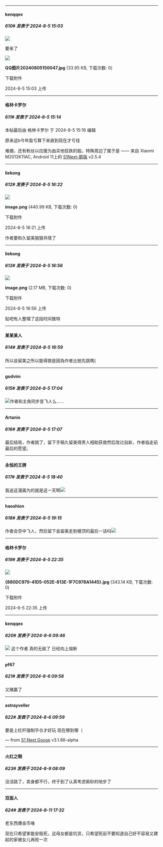 ﻿
*****

####  kenqqex  
##### 610#       发表于 2024-8-5 15:03

<img src="https://static.saraba1st.com/image/smiley/face2017/067.png" referrerpolicy="no-referrer">

要来了

<img src="https://img.saraba1st.com/forum/202408/05/150325crofm7tr8ryfnfy8.jpg" referrerpolicy="no-referrer">

<strong>QQ图片20240805150047.jpg</strong> (33.95 KB, 下载次数: 0)

下载附件

2024-8-5 15:03 上传


*****

####  格林卡罗尔  
##### 611#       发表于 2024-8-5 15:14

 本帖最后由 格林卡罗尔 于 2024-8-5 15:16 编辑 

原来这b今年盈亏算下来直到现在才亏钱

难绷，还有粉丝以应援为由买他狂跌的股。特殊周边了属于是
—— 来自 Xiaomi M2012K11AC, Android 11上的 [S1Next-鹅版](https://github.com/ykrank/S1-Next/releases) v2.5.4


*****

####  liekong  
##### 612#       发表于 2024-8-5 16:22

<img src="https://img.saraba1st.com/forum/202408/05/162159jwmlz3c7u5c3s4lw.png" referrerpolicy="no-referrer">

<strong>image.png</strong> (440.99 KB, 下载次数: 0)

下载附件

2024-8-5 16:21 上传

作者要和久留美狠狠共情了


*****

####  liekong  
##### 613#       发表于 2024-8-5 16:56

<img src="https://img.saraba1st.com/forum/202408/05/165638w5m5455mmyyz54sc.png" referrerpolicy="no-referrer">

<strong>image.png</strong> (2.17 MB, 下载次数: 0)

下载附件

2024-8-5 16:56 上传

贴吧有人整理了这段时间推特


*****

####  某某某人  
##### 614#       发表于 2024-8-5 16:59

所以韭留美之所以能得救是因為作者比她先跳嗎(


*****

####  godvim  
##### 615#       发表于 2024-8-5 17:04

<img src="https://static.saraba1st.com/image/smiley/face2017/068.png" referrerpolicy="no-referrer">作者和主角同步变飞人么……

*****

####  Artanis  
##### 616#       发表于 2024-8-5 17:07

最后结局，作者跳了，留下手稿久留美得贵人相助获救然后改过自新，作者临走前最后的愿望。


*****

####  永恒的王牌  
##### 617#       发表于 2024-8-5 18:40

我追这漫画为的就是这一天啊<img src="https://static.saraba1st.com/image/smiley/face2017/066.png" referrerpolicy="no-referrer">


*****

####  haoshion  
##### 618#       发表于 2024-8-5 19:15

作者会空中飞人，然后留下韭留美走到楼顶的最后一话吗<img src="https://static.saraba1st.com/image/smiley/face2017/187.png" referrerpolicy="no-referrer">


*****

####  格林卡罗尔  
##### 619#       发表于 2024-8-5 22:35

<img src="https://img.saraba1st.com/forum/202408/05/223557oerxkcl9xkkbmbsf.jpg" referrerpolicy="no-referrer">

<strong>{880DC979-41D5-052E-813E-1F7C978A1445}.jpg</strong> (343.14 KB, 下载次数: 0)

下载附件

2024-8-5 22:35 上传


*****

####  kenqqex  
##### 620#       发表于 2024-8-6 09:46

<img src="https://static.saraba1st.com/image/smiley/face2017/067.png" referrerpolicy="no-referrer"> 这个作者 真的无敌了 日经向上熔断 


*****

####  pf67  
##### 621#       发表于 2024-8-6 09:58

又赌赢了

*****

####  astrayveller  
##### 622#       发表于 2024-8-6 09:59

要是上杠杆强制平仓才好玩 现在哪到哪（

— from [S1 Next Goose](https://www.pgyer.com/xfPejhuq) v3.1.88-alpha


*****

####  火红之眼  
##### 623#       发表于 2024-8-9 08:09

没活路了，卖身都不行，终于到了认真考虑紫砂的地步了


*****

####  双面人  
##### 624#       发表于 2024-8-11 17:32

老东西爆金币咯

现在只希望爹能安稳死，这母女都是坑货，只希望死前不要知道自己好不容易又建起的家被女儿再败一次

